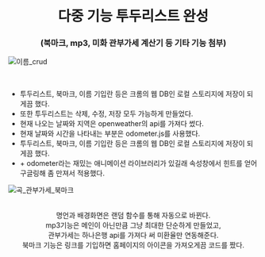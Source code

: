 <h1 align="center">다중 기능 투두리스트 완성</h1>
<h3 align="center">(북마크, mp3, 미화 관부가세 계산기 등 기타 기능 첨부)</h3>


![이름_crud](https://user-images.githubusercontent.com/64897060/150476131-06c584e6-0ea3-4509-b7e4-cc5fcfecae44.gif)

<br/>

<ul>
  <li>투두리스트, 북마크, 이름 기입란 등은 크롬의 웹 DB인 로컬 스토리지에 저장이 되게끔 했다.</li>
  <li>또한 투두리스트는 삭제, 수정, 저장 모두 가능하게 만들었다.</li>
  <li>현재 나오는 날짜와 지역은 openweather의 api를 가져다 썼다.</li>
  <li>현재 날짜와 시간을 나타내는 부분은 odometer.js를 사용했다.</li>
  <li>투두리스트, 북마크, 이름 기입란 등은 크롬의 웹 DB인 로컬 스토리지에 저장이 되게끔 했다.</li>
  <li> + odometer라는 재밌는 애니메이션 라이브러리가 있길래 속성창에서 힌트를 얻어 구글링해 좀 만져서 적용했다.</li>
</ul>


![곡_관부가세_북마크](https://user-images.githubusercontent.com/64897060/150475812-0d29302e-0ae0-47ff-9c93-d2df7a10222e.gif)

<br/>

<div align="center">명언과 배경화면은 랜덤 함수를 통해 자동으로 바뀐다.</div>
<div align="center">mp3기능은 메인이 아닌만큼 그냥 최대한 단순하게 만들었고, </div>
<div align="center">관부가세는 하나은행 api를 가져다 써 미환율만 연동해준다.</div>
<div align="center">북마크 기능은 링크를 기입하면 홈페이지의 아이콘을 가져오게끔 코드를 짰다.</div>






